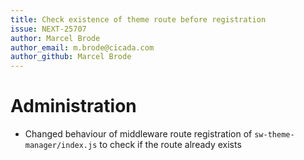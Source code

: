 ```yaml
---
title: Check existence of theme route before registration
issue: NEXT-25707
author: Marcel Brode
author_email: m.brode@cicada.com
author_github: Marcel Brode
---
```

# Administration
* Changed behaviour of middleware route registration of `sw-theme-manager/index.js` to check if the route already exists

